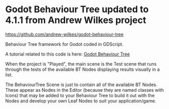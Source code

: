 # Godot Behaviour Tree updated to 4.1.1 from Andrew Wilkes project
https://github.com/andrew-wilkes/godot-behaviour-tree

Behaviour Tree framework for Godot coded in GDScript.

A tutorial related to this code is here: [Godot Behaviour Tree](https://gdscript.com/godot-behaviour-tree)

When the project is "Played", the main scene is the Test scene that runs through the tests of the available BT Nodes displaying results visually in a list.

The BehaviourTree Scene is just to contain all of the available BT Nodes. These appear as Nodes in the Editor (because they are named classes with Icons) that may be added to your Behaviour Tree to build it out with the Nodes and develop your own Leaf Nodes to suit your application/game.
